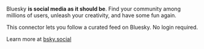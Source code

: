 
Bluesky **is social media as it should be**. Find your community among millions of users, unleash your creativity, and have some fun again.

This connector lets you follow a curated feed on Bluesky. No login required.

Learn more at [bsky.social](https://bsky.social/about)
